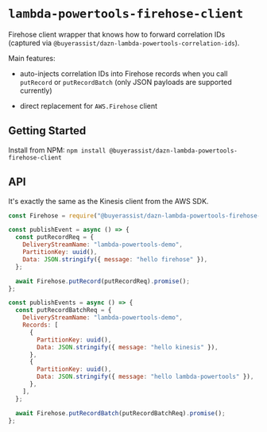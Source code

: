 # `lambda-powertools-firehose-client`

Firehose client wrapper that knows how to forward correlation IDs (captured via `@buyerassist/dazn-lambda-powertools-correlation-ids`).

Main features:

- auto-injects correlation IDs into Firehose records when you call `putRecord` or `putRecordBatch` (only JSON payloads are supported currently)

- direct replacement for `AWS.Firehose` client

## Getting Started

Install from NPM: `npm install @buyerassist/dazn-lambda-powertools-firehose-client`

## API

It's exactly the same as the Kinesis client from the AWS SDK.

```js
const Firehose = require("@buyerassist/dazn-lambda-powertools-firehose-client");

const publishEvent = async () => {
  const putRecordReq = {
    DeliveryStreamName: "lambda-powertools-demo",
    PartitionKey: uuid(),
    Data: JSON.stringify({ message: "hello firehose" }),
  };

  await Firehose.putRecord(putRecordReq).promise();
};

const publishEvents = async () => {
  const putRecordBatchReq = {
    DeliveryStreamName: "lambda-powertools-demo",
    Records: [
      {
        PartitionKey: uuid(),
        Data: JSON.stringify({ message: "hello kinesis" }),
      },
      {
        PartitionKey: uuid(),
        Data: JSON.stringify({ message: "hello lambda-powertools" }),
      },
    ],
  };

  await Firehose.putRecordBatch(putRecordBatchReq).promise();
};
```
